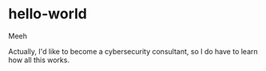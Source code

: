 # hello-world
Meeh

Actually, I'd like to become a cybersecurity consultant, so I do have to learn how all this works. 
